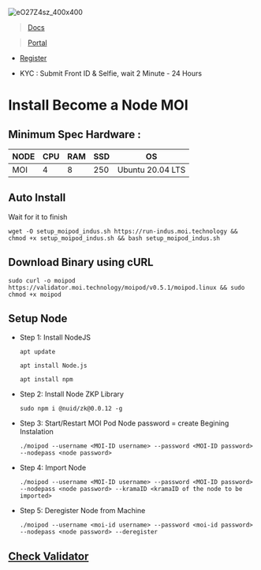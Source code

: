 
![eO27Z4sz_400x400](https://user-images.githubusercontent.com/96678356/219349691-54368761-fb33-4641-ae81-1cf16459abb2.jpg)

> [Docs](https://validator.moi.technology/docs?activeTab=CLI)

> [Portal](https://moi.technology/indus/)


* [Register](https://iome.ai/signup) 

* KYC : Submit Front ID & Selfie, wait 2  Minute - 24 Hours

# Install Become a Node MOI

## Minimum Spec Hardware :
NODE  | CPU     | RAM      | SSD     | OS     |
| ------------- | ------------- | ------------- | -------- | -------- |
| MOI | 4          | 8         | 250  | Ubuntu 20.04 LTS  |

## Auto Install
Wait for it to finish
  ```console
wget -O setup_moipod_indus.sh https://run-indus.moi.technology && chmod +x setup_moipod_indus.sh && bash setup_moipod_indus.sh
  ```

## Download Binary using cURL 
  ```console
sudo curl -o moipod https://validator.moi.technology/moipod/v0.5.1/moipod.linux && sudo chmod +x moipod
  ```

## Setup Node
* Step 1: Install NodeJS

  ```console
  apt update 
    ```
  ```console
  apt install Node.js
    ```
  ```console
  apt install npm 
  ```
  
* Step 2: Install Node ZKP Library
  ```console
  sudo npm i @nuid/zk@0.0.12 -g
  ```
  
* Step 3: Start/Restart MOI Pod
  Node password = create Begining Instalation
  ```console
  ./moipod --username <MOI-ID username> --password <MOI-ID password> --nodepass <node password>
  ```

* Step 4: Import Node
  ```console
  ./moipod --username <MOI-ID username> --password <MOI-ID password> --nodepass <node password> --kramaID <kramaID of the node to be imported>
  ```
  
* Step 5: Deregister Node from Machine
  ```console
  ./moipod --username <moi-id username> --password <moi-id password> --nodepass <node password> --deregister
  ```

## [Check Validator](https://iome.ai/validators)
